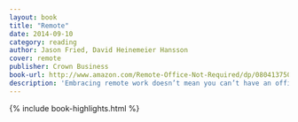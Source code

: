 ```yaml
---
layout: book
title: "Remote"
date: 2014-09-10
category: reading
author: Jason Fried, David Heinemeier Hansson
cover: remote
publisher: Crown Business
book-url: http://www.amazon.com/Remote-Office-Not-Required/dp/0804137501
description: 'Embracing remote work doesn’t mean you can’t have an office, just that it’s not required. It doesn’t mean that all your employees can’t live in the same city, just that they don’t have to. Remote work is about setting your team free to be the best it can be, wherever that might be.'
---
```


{% include book-highlights.html %}
